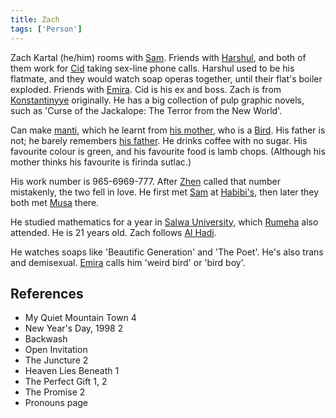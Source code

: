 ```yaml
---
title: Zach
tags: ['Person']
---
```

Zach Kartal (he/him) rooms with [Sam](/_wiki/sam.md). Friends with [Harshul](/_wiki/harshul.md), and both of them work for [Cid](/_wiki/cid-al-rashid.md) taking sex-line phone calls. Harshul used to be his flatmate, and they would watch soap operas together, until their flat's boiler exploded. Friends with [Emira](/_wiki/emira.md). Cid is his ex and boss. Zach is from [Konstantinyye](/_wiki/konstantinyye.md) originally. He has a big collection of pulp graphic novels, such as 'Curse of the Jackalope: The Terror from the New World'.

Can make [manti](/_wiki/manti.md), which he learnt from [his mother](/_wiki/leila.md), who is a [Bird](/_wiki/bird.md). His father is not; he barely remembers [his father](/_wiki/zachs-father.md). He drinks coffee with no sugar. His favourite colour is green, and his favourite food is lamb chops. (Although his mother thinks his favourite is firinda sutlac.)

His work number is 965-6969-777. After [Zhen](/_wiki/zhen.md) called that number mistakenly, the two fell in love. He first met [Sam](/_wiki/sam.md) at [Habibi's](/_wiki/habibis.md), then later they both met [Musa](/_wiki/musa.md) there.

He studied mathematics for a year in [Salwa University](/_wiki/salwa-university.md), which [Rumeha](/_wiki/rumeha.md) also attended. He is 21 years old. Zach follows [Al Hadi](/_wiki/an-nur-and-al-hadi.md).

He watches soaps like 'Beautific Generation' and 'The Poet'. He's also trans and demisexual. [Emira](/_wiki/emira.md) calls him 'weird bird' or 'bird boy'.
## References
- My Quiet Mountain Town 4
- New Year's Day, 1998 2
- Backwash
- Open Invitation
- The Juncture 2
- Heaven Lies Beneath 1
- The Perfect Gift 1, 2
- The Promise 2
- Pronouns page
